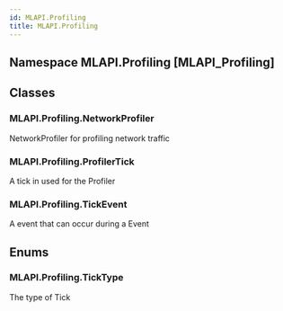 ```yaml
---  
id: MLAPI.Profiling  
title: MLAPI.Profiling  
---
```


## Namespace MLAPI.Profiling [MLAPI_Profiling]

<div class="markdown level0 summary" markdown="1">

</div>

<div class="markdown level0 conceptual" markdown="1">

</div>

<div class="markdown level0 remarks" markdown="1">

</div>

## Classes

### MLAPI.Profiling.NetworkProfiler

<div class="section" markdown="1">

NetworkProfiler for profiling network traffic

</div>

### MLAPI.Profiling.ProfilerTick

<div class="section" markdown="1">

A tick in used for the Profiler

</div>

### MLAPI.Profiling.TickEvent

<div class="section" markdown="1">

A event that can occur during a Event

</div>

## Enums

### MLAPI.Profiling.TickType

<div class="section" markdown="1">

The type of Tick

</div>

